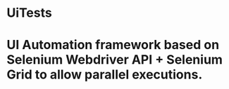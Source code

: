 # UiTests
# UI Automation framework based on Selenium Webdriver API + Selenium Grid to allow  parallel executions.
